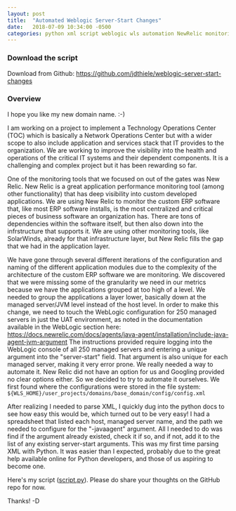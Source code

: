 ```yaml
---
layout: post
title:  "Automated Weblogic Server-Start Changes"
date:   2018-07-09 10:34:00 -0500
categories: python xml script weblogic wls automation NewRelic monitoring APM
---
```


### Download the script
Download from Github: <https://github.com/jdthiele/weblogic-server-start-changes>

### Overview
I hope you like my new domain name. :-)

I am working on a project to implement a Technology Operations Center (TOC) which is basically a Network Operations Center but with a wider 
scope to also include application and services stack that IT provides to the organization. We are working to improve the visibility into the 
health and operations of the critical IT systems and their dependent components. It is a challenging and complex project but it has been rewarding so far. 

One of the monitoring tools that we focused on out of the gates was New Relic. New Relic is a great application performance monitoring tool 
(among other functionality) that has deep visibility into custom developed applications. We are using New Relic to monitor the custom ERP software that,
like most ERP software installs, is the most centralized and critical pieces of business software an organization has. There are tons of dependencies
within the software itself, but then also down into the infrstructure that supports it. We are using other monitoring tools, like SolarWinds,  already 
for that infrastructure layer, but New Relic fills the gap that we had in the application layer.

We have gone through several different iterations of the configuration and naming of the different application modules due to the complexity of the 
architecture of the custom ERP software we are monitoring. We discovered that we were missing some of the granularity we need in our metrics
because we have the applications grouped at too high of a level. We needed to group the applications a layer lower, basically down at the managed server/JVM
level instead of the host level. In order to make this change, we need to touch the WebLogic configuration for 250 managed servers in just the UAT environment,
as noted in the documentation available in the WebLogic section here: <https://docs.newrelic.com/docs/agents/java-agent/installation/include-java-agent-jvm-argument>
The instructions provided require logging into the WebLogic console of all 250 managed servers and entering a unique argument 
into the "server-start" field. That argument is also unique for each managed server, making it very error prone. We really needed a way to automate it.
New Relic did not have an option for us and Googling provided no clear options either. So we decided to try to automate it ourselves. We first found where
the configurations were stored in the file system: `${WLS_HOME}/user_projects/domains/base_domain/config/config.xml`

After realizing I needed to parse XML, I quickly dug into the python docs to see how easy this would be, which turned out to be very easy! I had a 
spreadsheet that listed each host, managed server name, and the path we needed to configure for the "-javaagent" argument. All I needed to do was find if the
argument already existed, check it if so, and if not, add it to the list of any existing server-start arguments. This was my first time parsing XML with Python.
It was easier than I expected, probably due to the great help available online for Python developers, and those of us aspiring to become one.

Here's my script ([script.py](https://github.com/jdthiele/weblogic-server-start-changes)). Please do share your thoughts on the GitHub repo for now.

Thanks!
-D
